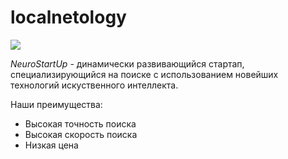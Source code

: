 # localnetology

![](./logo.png)

*NeuroStartUp* - динамически развивающийся стартап, специализирующийся на поиске с использованием новейших технологий искуственного интеллекта.

Наши преимущества:
* Высокая точность поиска
* Высокая скорость поиска
* Низкая цена
